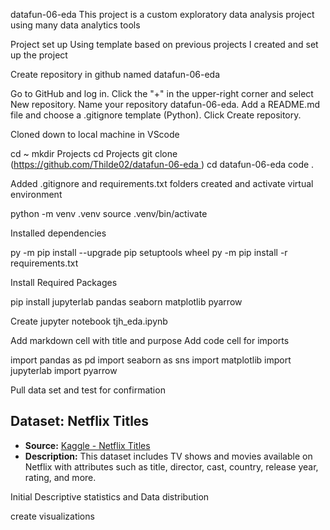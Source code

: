 

datafun-06-eda
This project is a custom exploratory data analysis project using many data analytics tools

Project set up
Using template based on previous projects I created and set up the project

Create repository in github named datafun-06-eda

Go to GitHub and log in.
Click the "+" in the upper-right corner and select New repository.
Name your repository datafun-06-eda.
Add a README.md file and choose a .gitignore template (Python).
Click Create repository.

Cloned down to local machine in VScode

cd ~
mkdir Projects
cd Projects
git clone (https://github.com/Thilde02/datafun-06-eda )
cd datafun-06-eda
code .

Added .gitignore and requirements.txt folders
created and activate virtual environment

  python -m venv .venv
  source .venv/bin/activate
  
Installed dependencies

py -m pip install --upgrade pip setuptools wheel
py -m pip install -r requirements.txt


 Install Required Packages

  pip install jupyterlab pandas seaborn matplotlib pyarrow
 
Create jupyter notebook tjh_eda.ipynb

Add markdown cell with title and purpose
Add code cell for imports

import pandas as pd
import seaborn as sns
import matplotlib
import jupyterlab
import pyarrow


Pull data set and test for confirmation

## Dataset: Netflix Titles
- **Source:** [Kaggle - Netflix Titles](https://www.kaggle.com/datasets/shivamb/netflix-shows)
- **Description:** This dataset includes TV shows and movies available on Netflix with attributes such as title, director, cast, country, release year, rating, and more.

Initial Descriptive statistics and Data distribution

create visualizations

